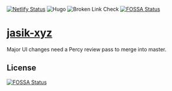 [![Netlify Status](https://api.netlify.com/api/v1/badges/de745cb5-52c6-4a41-a2e5-d66996568436/deploy-status)](https://app.netlify.com/sites/jasik-xyz/deploys)
![Hugo](https://github.com/jasikpark/jasik-xyz/workflows/Hugo/badge.svg)
![Broken Link Check](https://github.com/jasikpark/jasik-xyz/workflows/Broken%20Link%20Check/badge.svg)
[![FOSSA Status](https://app.fossa.com/api/projects/git%2Bgithub.com%2Fjasikpark%2Fjasik-xyz.svg?type=shield)](https://app.fossa.com/projects/git%2Bgithub.com%2Fjasikpark%2Fjasik-xyz?ref=badge_shield)

# [jasik-xyz](https://jasik.xyz)

Major UI changes need a Percy review pass to merge into master.


## License
[![FOSSA Status](https://app.fossa.com/api/projects/git%2Bgithub.com%2Fjasikpark%2Fjasik-xyz.svg?type=large)](https://app.fossa.com/projects/git%2Bgithub.com%2Fjasikpark%2Fjasik-xyz?ref=badge_large)